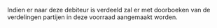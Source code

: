 Indien er naar deze debiteur is verdeeld zal er met doorboeken van de verdelingen partijen in deze voorraad aangemaakt worden.
